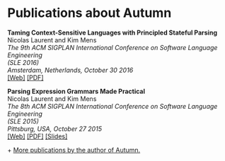 # Publications about Autumn

**Taming Context-Sensitive Languages with Principled Stateful Parsing**  
Nicolas Laurent and Kim Mens  
*The 9th ACM SIGPLAN International Conference on Software Language Engineering  
(SLE 2016)*  
*Amsterdam, Netherlands, October 30 2016*  
[\[Web\]](sle2016.md)
[\[PDF\]](norswap.com/pubs/sle2016.pdf)

**Parsing Expression Grammars Made Practical**  
Nicolas Laurent and Kim Mens  
*The 8th ACM SIGPLAN International Conference on Software Language Engineering  
(SLE 2015)*  
*Pittsburg, USA, October 27 2015*  
[\[Web\]](sle2015.md)
[\[PDF\]](/pubs/sle2015.pdf) [\[Slides\]](/making-parsers-extensible/)

\+ [More publications by the author of Autumn.](http://norswap.com/publications/first-grammar.md)